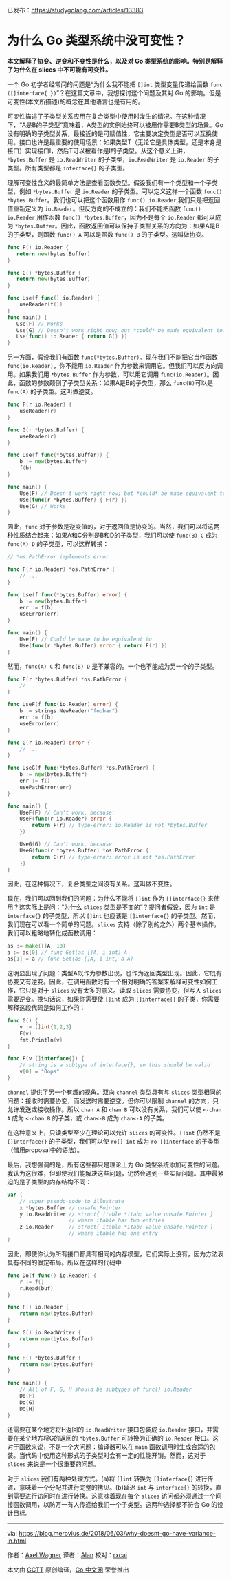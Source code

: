 已发布：https://studygolang.com/articles/13383

# 为什么 Go 类型系统中没可变性？

**本文解释了协变、逆变和不变性是什么，以及对 Go 类型系统的影响。特别是解释了为什么在 slices 中不可能有可变性。**

一个 Go 初学者经常问的问题是“为什么我不能把 `[]int` 类型变量传递给函数 `func ([]interface{ })`”？在这篇文章中，我想探讨这个问题及其对 Go 的影响。但是可变性(本文所描述)的概念在其他语言也是有用的。

可变性描述了子类型关系应用在复合类型中使用时发生的情况。在这种情况下，“A是B的子类型”意味着，A类型的实例始终可以被用作需要B类型的场景。Go 没有明确的子类型关系，最接近的是可赋值性，它主要决定类型是否可以互换使用。接口也许是最重要的使用场景：如果类型T（无论它是具体类型，还是本身是接口）实现接口I，然后T可以被看作是I的子类型。从这个意义上讲， `*bytes.Buffer` 是 `io.ReadWriter` 的子类型，`io.ReadWriter` 是 `io.Reader` 的子类型。所有类型都是 `interface{}` 的子类型。

理解可变性含义的最简单方法是查看函数类型。假设我们有一个类型和一个子类型，例如 `*bytes.Buffer` 是 `io.Reader` 的子类型。可以定义这样一个函数 `func() *bytes.Buffer`。我们也可以把这个函数用作 `func() io.Reader`,我们只是把返回值重新定义为 `io.Reader`。但反方向的不成立的：我们不能把函数 `func() io.Reader` 用作函数 `func() *bytes.Buffer`，因为不是每个 `io.Reader` 都可以成为 `*bytes.Buffer`。因此，函数返回值可以保持子类型关系的方向为：如果A是B的子类型，则函数 `func() A` 可以是函数 `func() B` 的子类型。这叫做协变。

```go
func F() io.Reader {
   return new(bytes.Buffer)
}

func G() *bytes.Buffer {
   return new(bytes.Buffer)
}

func Use(f func() io.Reader) {
    useReader(f())
}
func main() {
   Use(F) // Works
   Use(G) // Doesn't work right now; but *could* be made equivalent to...
   Use(func() io.Reader { return G() })
}

```

另一方面，假设我们有函数 `func(*bytes.Buffer)`。现在我们不能把它当作函数 `func(io.Reader)`，你不能用 `io.Reader` 作为参数来调用它。但我们可以反方向调用。如果我们用 `*bytes.Buffer` 作为参数，可以用它调用 `func(io.Reader)`。因此，函数的参数颠倒了子类型关系：如果A是B的子类型，那么 `func(B)`可以是 `func(A)` 的子类型。这叫做逆变。

```go
func F(r io.Reader) {
    useReader(r)
}

func G(r *bytes.Buffer) {
    useReader(r)
}

func Use(f func(*bytes.Buffer)) {
    b := new(bytes.Buffer)
    f(b)
}

func main() {
    Use(F) // Doesn't work right now; but *could* be made equivalent to...
    Use(func(r *bytes.Buffer) { F(r) })
    Use(G) // Works
}

```

因此，`func` 对于参数是逆变值的，对于返回值是协变的。当然，我们可以将这两种性质结合起来：如果A和C分别是B和D的子类型，我们可以使 `func(B) C` 成为 `func(A) D` 的子类型，可以这样转换：

```go
// *os.PathError implements error

func F(r io.Reader) *os.PathError {
    // ...
}

func Use(f func(*bytes.Buffer) error) {
    b := new(bytes.Buffer)
    err := f(b)
    useError(err)
}

func main() {
    Use(F) // Could be made to be equivalent to
    Use(func(r *bytes.Buffer) error { return F(r) })
}

```
然而，`func(A) C` 和 `func(B) D` 是不兼容的。一个也不能成为另一个的子类型。

```go
func F(r *bytes.Buffer) *os.PathError {
    // ...
}

func UseF(f func(io.Reader) error) {
    b := strings.NewReader("foobar")
    err := f(b)
    useError(err)
}

func G(r io.Reader) error {
    // ...
}

func UseG(f func(*bytes.Buffer) *os.PathErorr) {
    b := new(bytes.Buffer)
    err := f()
    usePathError(err)
}

func main() {
    UseF(F) // Can't work, because:
    UseF(func(r io.Reader) error {
        return F(r) // type-error: io.Reader is not *bytes.Buffer
    })

    UseG(G) // Can't work, because:
    UseG(func(r *bytes.Buffer) *os.PathError {
        return G(r) // type-error: error is not *os.PathError
    })
}

```

因此，在这种情况下，复合类型之间没有关系。这叫做不变性。

现在，我们可以回到我们的问题：为什么不能将 `[]int` 作为 `[]interface{}` 来使用？这实际上是问：“为什么 `slices` 类型是不变的”？提问者假设，因为 `int` 是 `interface{}` 的子类型，所以 `[]int` 也应该是 `[]interface{}` 的子类型。然而，我们现在可以看一个简单的问题。`slices` 支持（除了别的之外）两个基本操作，我们可以粗略地转化成函数调用：

```go
as := make([]A, 10)
a := as[0] // func Get(as []A, i int) A
as[1] = a // func Set(as []A, i int, a A)
```

这明显出现了问题：类型A既作为参数出现，也作为返回类型出现。因此，它既有协变又有逆变。因此，在调用函数时有一个相对明确的答案来解释可变性如何工作，它只是对于 `slices` 没有太多的意义。读取 `slices` 需要协变，但写入 `slices` 需要逆变。换句话说，如果你需要使 `[]int` 成为 `[]interface{}` 的子类，你需要解释这段代码是如何工作的：

```go
func G() {
    v := []int{1,2,3}
    F(v)
    fmt.Println(v)
}

func F(v []interface{}) {
    // string is a subtype of interface{}, so this should be valid
    v[0] = "Oops"
}
```

`channel` 提供了另一个有趣的视角。双向 `channel` 类型具有与 `slices` 类型相同的问题：接收时需要协变，而发送时需要逆变。但你可以限制 `channel` 的方向，只允许发送或接收操作。所以 `chan A` 和 `chan B` 可以没有关系，我们可以使 `<-chan A` 成为 `<-chan B` 的子类，或 `chan<-B` 成为 `chan<-A` 的子类。

在这种意义上，只读类型至少在理论可以允许 `slices` 的可变性。`[]int` 仍然不是 `[]interface{}` 的子类型，我们可以使 `ro[] int` 成为 `ro []interface` 的子类型（借用proposal中的语法）。

最后，我想强调的是，所有这些都只是理论上为 Go 类型系统添加可变性的问题。我认为这很难，但即使我们能解决这些问题，仍然会遇到一些实际问题。其中最紧迫的是子类型的内存结构不同：

```go
var (
    // super pseudo-code to illustrate
    x *bytes.Buffer // unsafe.Pointer
    y io.ReadWriter // struct{ itable *itab; value unsafe.Pointer }
                    // where itable has two entries
    z io.Reader     // struct{ itable *itab; value unsafe.Pointer }
                    // where itable has one entry
)
```

因此，即使你认为所有接口都具有相同的内存模型，它们实际上没有，因为方法表具有不同的假定布局。所以在这样的代码中

```go
func Do(f func() io.Reader) {
    r := f()
    r.Read(buf)
}

func F() io.Reader {
    return new(bytes.Buffer)
}

func G() io.ReadWriter {
    return new(bytes.Buffer)
}

func H() *bytes.Buffer {
    return new(bytes.Buffer)
}

func main() {
    // All of F, G, H should be subtypes of func() io.Reader
    Do(F)
    Do(G)
    Do(H)
}
```

还需要在某个地方将H返回的 `io.ReadWriter` 接口包装成 `io.Reader` 接口，并需要在某个地方将G的返回的 `*bytes.Buffer` 可转换为正确的 `io.Reader` 接口。这对于函数来说，不是一个大问题：编译器可以在 `main` 函数调用时生成合适的包装。当代码中使用这种形式的子类型时会有一定的性能开销。然而，这对于 `slices` 来说是一个很重要的问题。

对于 `slices` 我们有两种处理方式。(a)将 `[]int` 转换为 `[]interface{}` 进行传递，意味着一个分配并进行完整的拷贝。(b)延迟 `int` 与 `interface{}` 的转换，直到需要进行访问时在进行转换。这意味着现在每个 `slices` 访问都必须通过一个间接函数调用，以防万一有人传递给我们一个子类型。这两种选择都不符合 Go 的设计目标。

---

via: https://blog.merovius.de/2018/06/03/why-doesnt-go-have-variance-in.html

作者：[Axel Wagner](https://github.com/Merovius)
译者：[Alan](https://github.com/althen)
校对：[rxcai](https://github.com/rxcai)

本文由 [GCTT](https://github.com/studygolang/GCTT) 原创编译，[Go 中文网](https://studygolang.com/) 荣誉推出
